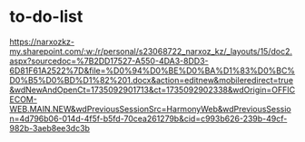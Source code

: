 # to-do-list
https://narxozkz-my.sharepoint.com/:w:/r/personal/s23068722_narxoz_kz/_layouts/15/doc2.aspx?sourcedoc=%7B2DD17527-A550-4DA3-8DD3-6D81F61A2522%7D&file=%D0%94%D0%BE%D0%BA%D1%83%D0%BC%D0%B5%D0%BD%D1%82%201.docx&action=editnew&mobileredirect=true&wdNewAndOpenCt=1735092901713&ct=1735092902338&wdOrigin=OFFICECOM-WEB.MAIN.NEW&wdPreviousSessionSrc=HarmonyWeb&wdPreviousSession=4d796b06-014d-4f5f-b5fd-70cea261279b&cid=c993b626-239b-49cf-982b-3aeb8ee3dc3b
